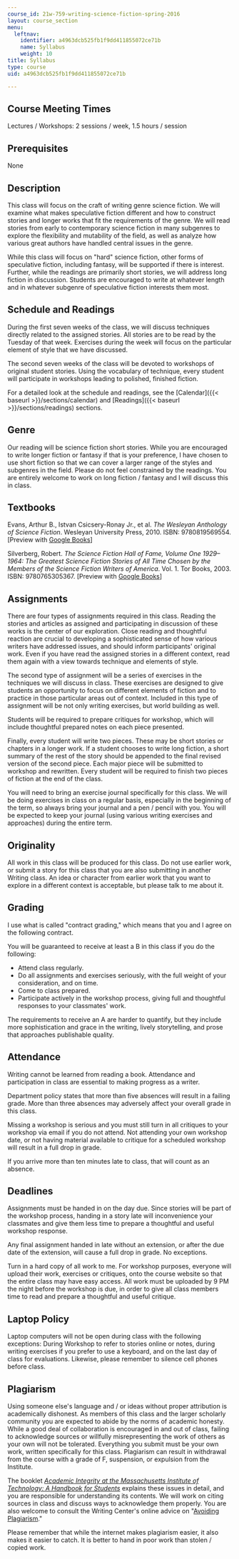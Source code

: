```yaml
---
course_id: 21w-759-writing-science-fiction-spring-2016
layout: course_section
menu:
  leftnav:
    identifier: a4963dcb525fb1f9dd411855072ce71b
    name: Syllabus
    weight: 10
title: Syllabus
type: course
uid: a4963dcb525fb1f9dd411855072ce71b

---
```


Course Meeting Times
--------------------

Lectures / Workshops: 2 sessions / week, 1.5 hours / session

Prerequisites
-------------

None

Description
-----------

This class will focus on the craft of writing genre science fiction. We will examine what makes speculative fiction different and how to construct stories and longer works that fit the requirements of the genre. We will read stories from early to contemporary science fiction in many subgenres to explore the flexibility and mutability of the field, as well as analyze how various great authors have handled central issues in the genre.

While this class will focus on "hard" science fiction, other forms of speculative fiction, including fantasy, will be supported if there is interest. Further, while the readings are primarily short stories, we will address long fiction in discussion. Students are encouraged to write at whatever length and in whatever subgenre of speculative fiction interests them most.

Schedule and Readings
---------------------

During the first seven weeks of the class, we will discuss techniques directly related to the assigned stories. All stories are to be read by the Tuesday of that week. Exercises during the week will focus on the particular element of style that we have discussed.

The second seven weeks of the class will be devoted to workshops of original student stories. Using the vocabulary of technique, every student will participate in workshops leading to polished, finished fiction.

For a detailed look at the schedule and readings, see the [Calendar]({{< baseurl >}}/sections/calendar) and [Readings]({{< baseurl >}}/sections/readings) sections.

Genre
-----

Our reading will be science fiction short stories. While you are encouraged to write longer fiction or fantasy if that is your preference, I have chosen to use short fiction so that we can cover a larger range of the styles and subgenres in the field. Please do not feel constrained by the readings. You are entirely welcome to work on long fiction / fantasy and I will discuss this in class.

Textbooks
---------

Evans, Arthur B., Istvan Csicsery-Ronay Jr., et al. _The Wesleyan Anthology of Science Fiction_. Wesleyan University Press, 2010. ISBN: 9780819569554. \[Preview with [Google Books](http://books.google.com/books?id=o5jqijleJT4C&pg=PAfrontcover)\]

Silverberg, Robert. _The Science Fiction Hall of Fame, Volume One 1929–1964: The Greatest Science Fiction Stories of All Time Chosen by the Members of the Science Fiction Writers of America_. Vol. 1. Tor Books, 2003. ISBN: 9780765305367. \[Preview with [Google Books](http://books.google.com/books?id=zG6TqbiMLjQC&pg=PAfrontcover)\]

Assignments
-----------

There are four types of assignments required in this class. Reading the stories and articles as assigned and participating in discussion of these works is the center of our exploration. Close reading and thoughtful reaction are crucial to developing a sophisticated sense of how various writers have addressed issues, and should inform participants' original work. Even if you have read the assigned stories in a different context, read them again with a view towards technique and elements of style.

The second type of assignment will be a series of exercises in the techniques we will discuss in class. These exercises are designed to give students an opportunity to focus on different elements of fiction and to practice in those particular areas out of context. Included in this type of assignment will be not only writing exercises, but world building as well.

Students will be required to prepare critiques for workshop, which will include thoughtful prepared notes on each piece presented.

Finally, every student will write two pieces. These may be short stories or chapters in a longer work. If a student chooses to write long fiction, a short summary of the rest of the story should be appended to the final revised version of the second piece. Each major piece will be submitted to workshop and rewritten. Every student will be required to finish two pieces of fiction at the end of the class.

You will need to bring an exercise journal specifically for this class. We will be doing exercises in class on a regular basis, especially in the beginning of the term, so always bring your journal and a pen / pencil with you. You will be expected to keep your journal (using various writing exercises and approaches) during the entire term.

Originality
-----------

All work in this class will be produced for this class. Do not use earlier work, or submit a story for this class that you are also submitting in another Writing class. An idea or character from earlier work that you want to explore in a different context is acceptable, but please talk to me about it.

Grading
-------

I use what is called "contract grading," which means that you and I agree on the following contract.

You will be guaranteed to receive at least a B in this class if you do the following:

*   Attend class regularly.
*   Do all assignments and exercises seriously, with the full weight of your consideration, and on time.
*   Come to class prepared.
*   Participate actively in the workshop process, giving full and thoughtful responses to your classmates' work.

The requirements to receive an A are harder to quantify, but they include more sophistication and grace in the writing, lively storytelling, and prose that approaches publishable quality.

Attendance
----------

Writing cannot be learned from reading a book. Attendance and participation in class are essential to making progress as a writer.

Department policy states that more than five absences will result in a failing grade. More than three absences may adversely affect your overall grade in this class.

Missing a workshop is serious and you must still turn in all critiques to your workshop via email if you do not attend. Not attending your own workshop date, or not having material available to critique for a scheduled workshop will result in a full drop in grade.

If you arrive more than ten minutes late to class, that will count as an absence.

Deadlines
---------

Assignments must be handed in on the day due. Since stories will be part of the workshop process, handing in a story late will inconvenience your classmates and give them less time to prepare a thoughtful and useful workshop response.

Any final assignment handed in late without an extension, or after the due date of the extension, will cause a full drop in grade. No exceptions.

Turn in a hard copy of all work to me. For workshop purposes, everyone will upload their work, exercises or critiques, onto the course website so that the entire class may have easy access. All work must be uploaded by 9 PM the night before the workshop is due, in order to give all class members time to read and prepare a thoughtful and useful critique.

Laptop Policy
-------------

Laptop computers will not be open during class with the following exceptions: During Workshop to refer to stories online or notes, during writing exercises if you prefer to use a keyboard, and on the last day of class for evaluations. Likewise, please remember to silence cell phones before class.

Plagiarism
----------

Using someone else's language and / or ideas without proper attribution is academically dishonest. As members of this class and the larger scholarly community you are expected to abide by the norms of academic honesty. While a good deal of collaboration is encouraged in and out of class, failing to acknowledge sources or willfully misrepresenting the work of others as your own will not be tolerated. Everything you submit must be your own work, written specifically for this class. Plagiarism can result in withdrawal from the course with a grade of F, suspension, or expulsion from the Institute.

The booklet [_Academic Integrity at the Massachusetts Institute of Technology: A Handbook for Students_](https://integrity.mit.edu/) explains these issues in detail, and you are responsible for understanding its contents. We will work on citing sources in class and discuss ways to acknowledge them properly. You are also welcome to consult the Writing Center's online advice on "[Avoiding Plagiarism](http://cmsw.mit.edu/writing-and-communication-center/avoiding-plagiarism/)."

Please remember that while the internet makes plagiarism easier, it also makes it easier to catch. It is better to hand in poor work than stolen / copied work.